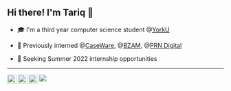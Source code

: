 
## Hi there! I'm Tariq 👋

<!-- SUMMARY:START -->
- :mortar_board: I'm a third year computer science student @[YorkU](https://www.yorku.ca)

- :office: Previously interned @[CaseWare](https://www.caseware.com), @[BZAM](https://bzam.com/), @[PRN Digital](https://prndigital.ca/)

- :seedling: Seeking Summer 2022 internship opportunities
<!-- SUMMARY:END -->

<hr />

<!-- CONNECT:START --> 
<a href="https://twitter.com/abhisheknaiidu">
  <img align="left" alt="Abhishek Naidu | Twitter" width="22px" src="https://raw.githubusercontent.com/peterthehan/peterthehan/master/assets/twitter.svg" />
</a>
<a href="https://www.linkedin.com/in/abhisheknaiidu/">
  <img align="left" alt="Abhishek's LinkedIN" width="22px" src="https://raw.githubusercontent.com/peterthehan/peterthehan/master/assets/linkedin.svg" />
</a>
<a href="https://open.spotify.com/user/e90fe4zsndbm6xoe2t7t8kogf?si=WaLKpwvWTle0btle2qPb6g">
  <img align="left" alt="Abhishek's Spotify" width="22px" src="https://raw.githubusercontent.com/peterthehan/peterthehan/master/assets/spotify.svg" />
</a>

![](https://visitor-badge.glitch.me/badge?page_id=abhisheknaiidu.abhisheknaiidu)

<!-- CONNECT:END -->



